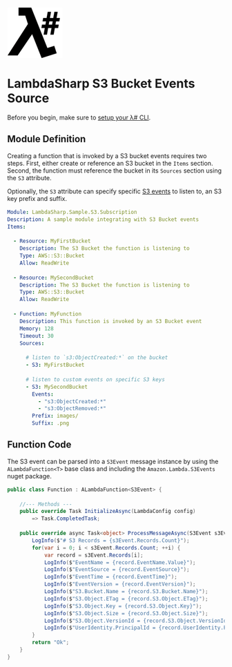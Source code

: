 ![λ#](../../src/DocFx/images/LambdaSharpLogo.png)

# LambdaSharp S3 Bucket Events Source

Before you begin, make sure to [setup your λ# CLI](https://lambdasharp.net/articles/Setup.html).

## Module Definition

Creating a function that is invoked by a S3 bucket events requires two steps. First, either create or reference an S3 bucket in the `Items` section. Second, the function must reference the bucket in its `Sources` section using the `S3` attribute.

Optionally, the `S3` attribute can specify specific [S3 events](https://docs.aws.amazon.com/AmazonS3/latest/dev/NotificationHowTo.html#notification-how-to-event-types-and-destinations) to listen to, an S3 key prefix and suffix.

```yaml
Module: LambdaSharp.Sample.S3.Subscription
Description: A sample module integrating with S3 Bucket events
Items:

  - Resource: MyFirstBucket
    Description: The S3 Bucket the function is listening to
    Type: AWS::S3::Bucket
    Allow: ReadWrite

  - Resource: MySecondBucket
    Description: The S3 Bucket the function is listening to
    Type: AWS::S3::Bucket
    Allow: ReadWrite

  - Function: MyFunction
    Description: This function is invoked by an S3 Bucket event
    Memory: 128
    Timeout: 30
    Sources:

      # listen to `s3:ObjectCreated:*` on the bucket
      - S3: MyFirstBucket

      # listen to custom events on specific S3 keys
      - S3: MySecondBucket
        Events:
          - "s3:ObjectCreated:*"
          - "s3:ObjectRemoved:*"
        Prefix: images/
        Suffix: .png
```

## Function Code

The S3 event can be parsed into a `S3Event` message instance by using the `ALambdaFunction<T>` base class and including the `Amazon.Lambda.S3Events` nuget package.

```csharp
public class Function : ALambdaFunction<S3Event> {

    //--- Methods ---
    public override Task InitializeAsync(LambdaConfig config)
        => Task.CompletedTask;

    public override async Task<object> ProcessMessageAsync(S3Event s3Event) {
        LogInfo($"# S3 Records = {s3Event.Records.Count}");
        for(var i = 0; i < s3Event.Records.Count; ++i) {
            var record = s3Event.Records[i];
            LogInfo($"EventName = {record.EventName.Value}");
            LogInfo($"EventSource = {record.EventSource}");
            LogInfo($"EventTime = {record.EventTime}");
            LogInfo($"EventVersion = {record.EventVersion}");
            LogInfo($"S3.Bucket.Name = {record.S3.Bucket.Name}");
            LogInfo($"S3.Object.ETag = {record.S3.Object.ETag}");
            LogInfo($"S3.Object.Key = {record.S3.Object.Key}");
            LogInfo($"S3.Object.Size = {record.S3.Object.Size}");
            LogInfo($"S3.Object.VersionId = {record.S3.Object.VersionId}");
            LogInfo($"UserIdentity.PrincipalId = {record.UserIdentity.PrincipalId}");
        }
        return "Ok";
    }
}
```
